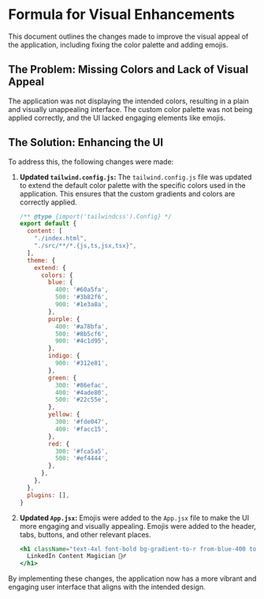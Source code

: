# Formula for Visual Enhancements

This document outlines the changes made to improve the visual appeal of the application, including fixing the color palette and adding emojis.

## The Problem: Missing Colors and Lack of Visual Appeal

The application was not displaying the intended colors, resulting in a plain and visually unappealing interface. The custom color palette was not being applied correctly, and the UI lacked engaging elements like emojis.

## The Solution: Enhancing the UI

To address this, the following changes were made:

1.  **Updated `tailwind.config.js`:** The `tailwind.config.js` file was updated to extend the default color palette with the specific colors used in the application. This ensures that the custom gradients and colors are correctly applied.

    ```javascript
    /** @type {import('tailwindcss').Config} */
    export default {
      content: [
        "./index.html",
        "./src/**/*.{js,ts,jsx,tsx}",
      ],
      theme: {
        extend: {
          colors: {
            blue: {
              400: '#60a5fa',
              500: '#3b82f6',
              900: '#1e3a8a',
            },
            purple: {
              400: '#a78bfa',
              500: '#8b5cf6',
              900: '#4c1d95',
            },
            indigo: {
              900: '#312e81',
            },
            green: {
              300: '#86efac',
              400: '#4ade80',
              500: '#22c55e',
            },
            yellow: {
              300: '#fde047',
              400: '#facc15',
            },
            red: {
              300: '#fca5a5',
              500: '#ef4444',
            },
          },
        },
      },
      plugins: [],
    }
    ```

2.  **Updated `App.jsx`:** Emojis were added to the `App.jsx` file to make the UI more engaging and visually appealing. Emojis were added to the header, tabs, buttons, and other relevant places.

    ```jsx
    <h1 className="text-4xl font-bold bg-gradient-to-r from-blue-400 to-purple-400 bg-clip-text text-transparent">
      LinkedIn Content Magician 🧙‍♂️
    </h1>
    ```

By implementing these changes, the application now has a more vibrant and engaging user interface that aligns with the intended design.
